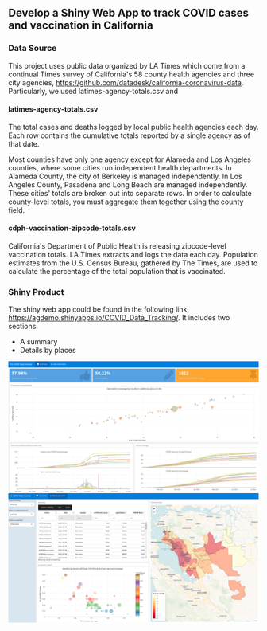 ## Develop a Shiny Web App to track COVID cases and vaccination in California
### Data Source
This project uses public data organized by LA Times which come from a continual Times survey of California's 58 county health agencies and three city agencies, https://github.com/datadesk/california-coronavirus-data. Particularly, we used latimes-agency-totals.csv and 

#### latimes-agency-totals.csv
The total cases and deaths logged by local public health agencies each day. Each row contains the cumulative totals reported by a single agency as of that date.

Most counties have only one agency except for Alameda and Los Angeles counties, where some cities run independent health departments. In Alameda County, the city of Berkeley is managed independently. In Los Angeles County, Pasadena and Long Beach are managed independently. These cities' totals are broken out into separate rows. In order to calculate county-level totals, you must aggregate them together using the county field.

#### cdph-vaccination-zipcode-totals.csv
California's Department of Public Health is releasing zipcode-level vaccination totals. LA Times extracts and logs the data each day. Population estimates from the U.S. Census Bureau, gathered by The Times, are used to calculate the percentage of the total population that is vaccinated.

### Shiny Product
The shiny web app could be found in the following link, https://agdemo.shinyapps.io/COVID_Data_Tracking/. It includes two sections:
* A summary 
* Details by places

![Summary](img/fig1.png)
![Details](img/fig2.png)
